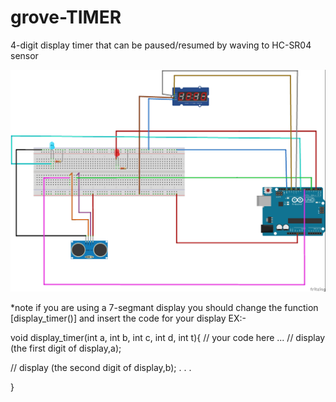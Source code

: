 # grove-TIMER
4-digit display timer that can be paused/resumed by waving to HC-SR04 sensor 


<img src="https://github.com/alifareeq77/grove-TIMER/blob/main/cctDiagram.jpg" width= 600/>

*note if you are using a 7-segmant display  you should change the function [display_timer()] and insert the code
for your display EX:-

void display_timer(int a, int b, int c, int d, int t){
// your code here
...
// display (the first digit of display,a);

// display (the second digit of display,b);
          .
          .
          .


}

